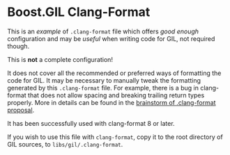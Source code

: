 # Boost.GIL Clang-Format

This is an _example_ of `.clang-format` file which offers _good enough_
configuration and may be _useful_ when writing code for GIL, not required though.

This is **not** a complete configuration!

It does not cover all the recommended or preferred ways of formatting the code for GIL.
It may be necessary to manually tweak the formatting generated by this `.clang-format` file.
For example, there is a bug in clang-format that does not allow spacing and breaking
trailing return types properly. More in details can be found in the
[brainstorm of .clang-format proposal](https://github.com/boostorg/gil/pull/87).

It has been successfully used with clang-format 8 or later.

If you wish to use this file with `clang-format`, copy it to the root directory of GIL
sources, to `libs/gil/.clang-format`.

